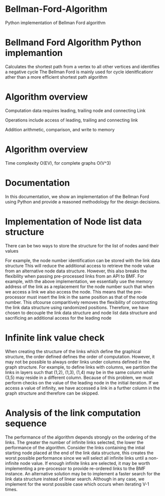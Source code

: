 # Bellman-Ford-Algorithm
Python implementation of Bellman Ford algorithm

# Bellmand Ford Algorithm Python implemantion 
Calculates the shortest path from a vertex to all other vertices and identifies a negative cycle
The Bellman Ford is mainly used for cycle idenitficationr ather than a more efficient shortest path algorithm

# Algorithm overview
Computation data requires leading, trailing node and connecting Link

Operations include access of leading, trailing and connecting link

Addition arithmetic, comparison, and write to memory

# Algorithm overview
Time complexity O(EV), for complete graphs O(V^3)

# Documentation
In this documentation, we show an implementation of the Bellman Ford using Python and provide a reasoned methodology for the design decisions.

# Implementation of Node list data structure       
There can be two ways to store the structure for the list of nodes aand their values

For example, the node number identification can be stored with the link data structure
This will reduce the additional access to retrieve the node value from an alternative node
data structure. However, this also breaks the flexibility when passing pre-processed links from an API to BMF.
For example, with the above implementation, we essentially use the memory address of the link
as a replacement for the node number such that when we access a link we also access the node.
This means that the pre-processor must insert the link in the same position as that of the node number.
This ofcourse comparitively removes the flexibility of cosntructing the link data structure
using randomized positions.
Therefore, we have chosen to decouple the link data structure and node list data structure and sacrificing an additional access for the leading node

# Infinite link value check
When creating the structure of the links which define the graphical structure, the order defined defines the order of computation.
However, it may not be possible to always order links under columns defined in the graph structure.
For example, to define links with columns, we partition the links in layers such that (1,2), (1,3), (1,4) may be in the same column while
(3,5) may reside in a different column.
Because of this problem, we must perform checks on the value of the leading node in the initial iteration.
If we access a value of infinity, we have accessed a link in a further column in the graph structure and therefore can be skipped.

# Analysis of the link computation sequence
The performance of the algorithm depends strongly on the ordering of the links.
The greater the number of infinite links selected, the lower the performance of the algorithm.
Consider the links containing the intial starting node placed at the end of the link data structure,
this creates the worst possible performance since we will select all infinite links until a non-infinite node value.
If enough infinite links are selected, it may be worth implementing a pre-processor to provide re-ordered links to the BMF instance.
An alternative solution may be to implement a faster search for the link data structure instead of linear search.
Although in any case, we implement for the worst possible case which occurs when iterating V-1 times.






